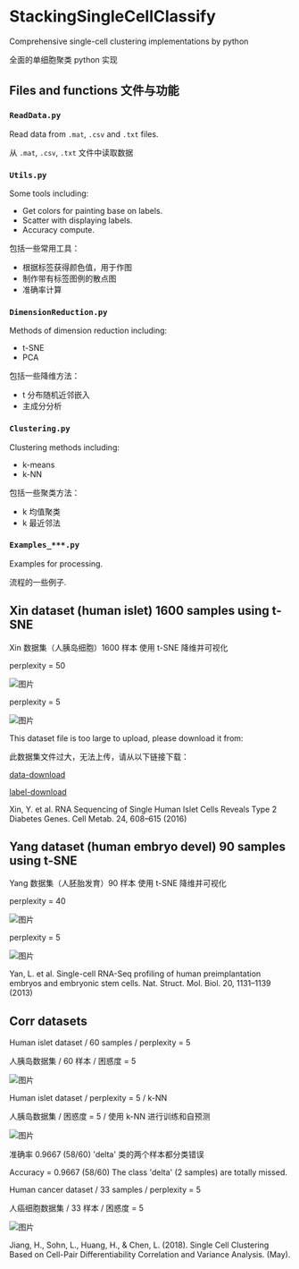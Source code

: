 # StackingSingleCellClassify

Comprehensive single-cell clustering implementations by python

全面的单细胞聚类 python 实现

## Files and functions 文件与功能

### `ReadData.py`

Read data from `.mat`, `.csv` and `.txt` files.

从 `.mat`, `.csv`, `.txt` 文件中读取数据

### `Utils.py`

Some tools including:

* Get colors for painting base on labels.
* Scatter with displaying labels.
* Accuracy compute.

包括一些常用工具：

* 根据标签获得颜色值，用于作图
* 制作带有标签图例的散点图
* 准确率计算

### `DimensionReduction.py`

Methods of dimension reduction including:

* t-SNE
* PCA

包括一些降维方法：

* t 分布随机近邻嵌入
* 主成分分析

### `Clustering.py`

Clustering methods including:

* k-means
* k-NN

包括一些聚类方法：

* k 均值聚类
* k 最近邻法

### `Examples_***.py`

Examples for processing.

流程的一些例子.

## Xin dataset (human islet) 1600 samples using t-SNE

Xin 数据集（人胰岛细胞）1600 样本 使用 t-SNE 降维并可视化

perplexity = 50

![图片](pics/xin_human_islet_perp50.png)

perplexity = 5

![图片](pics/xin_human_islet_perp5.png)

This dataset file is too large to upload, please download it from:

此数据集文件过大，无法上传，请从以下链接下载：

[data-download](https://www.ncbi.nlm.nih.gov/geo/download/?acc=GSE81608&format=file&file=GSE81608%5Fhuman%5Fislets%5Frpkm%2Etxt%2Egz)

[label-download](https://s3.amazonaws.com/scrnaseq-public-datasets/manual-data/xin/human_islet_cell_identity.txt)

Xin, Y. et al. RNA Sequencing of Single Human Islet Cells Reveals Type 2 Diabetes Genes. Cell Metab. 24, 608–615 (2016)

## Yang dataset (human embryo devel) 90 samples using t-SNE

Yang 数据集（人胚胎发育）90 样本 使用 t-SNE 降维并可视化

perplexity = 40

![图片](pics/yang_human_embryo_devel_perp40.png)

perplexity = 5

![图片](pics/yang_human_embryo_devel_perp5.png)

Yan, L. et al. Single-cell RNA-Seq profiling of human preimplantation embryos and embryonic stem cells. Nat. Struct. Mol. Biol. 20, 1131–1139 (2013)

## Corr datasets

Human islet dataset / 60 samples / perplexity = 5

人胰岛数据集 / 60 样本 / 困惑度 = 5

![图片](pics/corr_islet_perp5.png)

Human islet dataset / perplexity = 5 / k-NN

人胰岛数据集 / 困惑度 = 5 / 使用 k-NN 进行训练和自预测

![图片](pics/corr_islet_perp5_knn.png)

准确率 0.9667 (58/60) 'delta' 类的两个样本都分类错误

Accuracy = 0.9667 (58/60) The class 'delta' (2 samples) are totally missed.

Human cancer dataset / 33 samples / perplexity = 5

人癌细胞数据集 / 33 样本 / 困惑度 = 5

![图片](pics/corr_hcancer_perp5.png)

Jiang, H., Sohn, L., Huang, H., & Chen, L. (2018). Single Cell Clustering Based on Cell-Pair Differentiability Correlation and Variance Analysis. (May).
